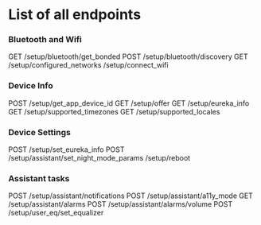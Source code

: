 
# List of all endpoints

### Bluetooth and Wifi
GET /setup/bluetooth/get_bonded
POST /setup/bluetooth/discovery
GET /setup/configured_networks
/setup/connect_wifi

### Device Info
POST /setup/get_app_device_id
GET /setup/offer
GET /setup/eureka_info
GET /setup/supported_timezones
GET /setup/supported_locales

### Device Settings
POST /setup/set_eureka_info
POST /setup/assistant/set_night_mode_params
/setup/reboot

### Assistant tasks
POST /setup/assistant/notifications
POST /setup/assistant/a11y_mode
GET /setup/assistant/alarms
POST /setup/assistant/alarms/volume
POST /setup/user_eq/set_equalizer
